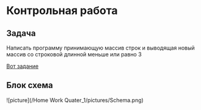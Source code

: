 # Контрольная работа
## Задача
Написать программу принимающую массив строк и выводящая новый массив со строковой длинной меньше или равно 3

[Вот задание](https://gbcdn.mrgcdn.ru/uploads/asset/4283449/attachment/1251e74b703108ee483caaa98787097d.png)
## Блок схема
![picture](/Home Work Quater_1/pictures/Schema.png)
